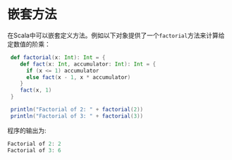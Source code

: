 # 嵌套方法

在Scala中可以嵌套定义方法。例如以下对象提供了一个`factorial`方法来计算给定数值的阶乘：

```scala
 def factorial(x: Int): Int = {
    def fact(x: Int, accumulator: Int): Int = {
      if (x <= 1) accumulator
      else fact(x - 1, x * accumulator)
    }  
    fact(x, 1)
 }

 println("Factorial of 2: " + factorial(2))
 println("Factorial of 3: " + factorial(3))
```

程序的输出为:

```scala
Factorial of 2: 2
Factorial of 3: 6
```

